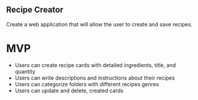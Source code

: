 ## Recipe Creator
Create a web application that will allow the user to create and save recipes. 

# MVP
- Users can create recipe cards with detailed ingredients, title, and quantity
- Users can write descriptions and instructions about their recipes
- Users can categorize folders with different recipes genres 
- Users can update and delete, created cards